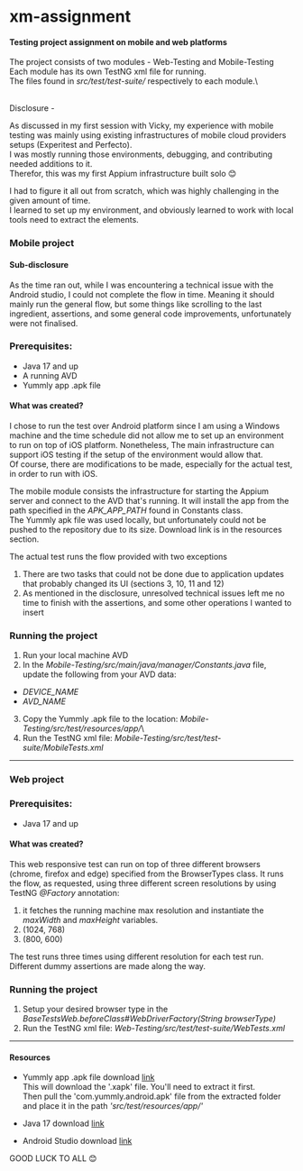 # xm-assignment
#### Testing project assignment on mobile and web platforms
The project consists of two modules - Web-Testing and Mobile-Testing\
Each module has its own TestNG xml file for running.\
The files found in _src/test/test-suite/_ respectively to each module.\

\
Disclosure -

As discussed in my first session with Vicky, my experience with mobile testing
was mainly using existing infrastructures of mobile cloud providers setups (Experitest and Perfecto).\
I was mostly running those environments, debugging, and contributing needed additions to it.\
Therefor, this was my first Appium infrastructure built solo 😊

I had to figure it all out from scratch, which was highly challenging in the given amount of time.\
I learned to set up my environment, and obviously learned to work with local tools need to extract
the elements.

### Mobile project

#### Sub-disclosure
As the time ran out, while I was encountering a technical issue with the Android studio, I could not complete the flow in time.
Meaning it should mainly run the general flow, but some things like scrolling to the last ingredient, assertions, and some general
code improvements, unfortunately were not finalised.

### Prerequisites:
* Java 17 and up
* A running AVD
* Yummly app .apk file

#### What was created?
I chose to run the test over Android platform since I am using a Windows machine and the time schedule did not allow me to set up an environment\
to run on top of iOS platform. Nonetheless, The main infrastructure can support iOS testing if the setup of the environment would allow that.\
Of course, there are modifications to be made, especially for the actual test, in order to run with iOS.

The mobile module consists the infrastructure for starting the Appium server and connect to the AVD that's running. It will install the app from the path
specified in the _APK_APP_PATH_ found in Constants class.\
The Yummly apk file was used locally, but unfortunately could not be pushed to the repository due to its size. Download link is in the resources section.

The actual test runs the flow provided with two exceptions
1. There are two tasks that could not be done due to application updates\
   that probably changed its UI (sections 3, 10, 11 and 12)
2. As mentioned in the disclosure, unresolved technical issues left me no\
   time to finish with the assertions, and some other operations I wanted to insert

### Running the project
1. Run your local machine AVD
2. In the _Mobile-Testing/src/main/java/manager/Constants.java_ file, update the following from your AVD data:
* *DEVICE_NAME*
* *AVD_NAME*

3. Copy the Yummly .apk file to the location: _Mobile-Testing/src/test/resources/app/_\
4. Run the TestNG xml file: _Mobile-Testing/src/test/test-suite/MobileTests.xml_

***
### Web project

### Prerequisites:
* Java 17 and up

#### What was created?
This web responsive test can run on top of three different browsers (chrome, firefox and edge) specified from the BrowserTypes class.
It runs the flow, as requested, using three different screen resolutions by using TestNG *@Factory* annotation:
1. it fetches the running machine max resolution and instantiate the
   *maxWidth* and *maxHeight* variables.
2. (1024, 768)
3. (800, 600)

The test runs three times using different resolution for each test run.
Different dummy assertions are made along the way.

### Running the project
1. Setup your desired browser type in the *BaseTestsWeb.beforeClass#_WebDriverFactory(String browserType)_*
2. Run the TestNG xml file: _Web-Testing/src/test/test-suite/WebTests.xml_

***

#### Resources
* Yummly app .apk file download [link](https://apkpure.net/yummly-recipes-cooking-tools/com.yummly.android/downloading)    
This will download the '.xapk' file. You'll need to extract it first.\
Then pull the 'com.yummly.android.apk' file from the extracted folder 
and place it in the path _'src/test/resources/app/'_

* Java 17 download [link](https://www.oracle.com/java/technologies/javase/jdk17-archive-downloads.html)
* Android Studio download [link](https://developer.android.com/studio)

GOOD LUCK TO ALL 😊 